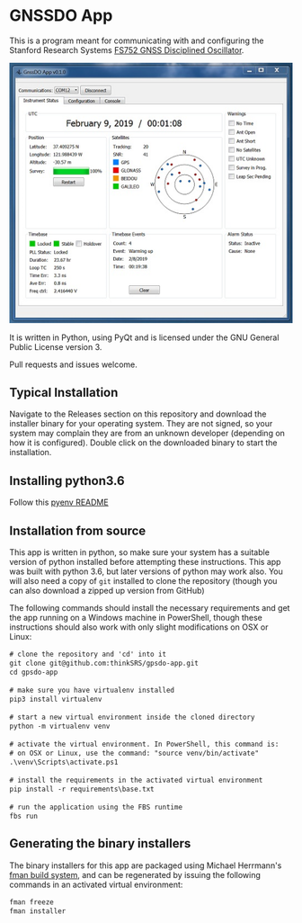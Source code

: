 # GNSSDO App

This is a program meant for communicating with and configuring the Stanford
Research Systems [FS752 GNSS Disciplined Oscillator](https://www.thinksrs.com/products/fs752.html).

![preview of the application](images/front_page.PNG "A preview of the GNSSDO App")

It is written in Python, using PyQt and is licensed under the GNU General
Public License version 3.

Pull requests and issues welcome.

## Typical Installation

Navigate to the Releases section on this repository and download the installer binary
for your operating system. They are not signed, so your system may complain they are
from an unknown developer (depending on how it is configured). Double click on the
downloaded binary to start the installation.

## Installing python3.6

Follow this [pyenv README](https://github.com/pyenv/pyenv?tab=readme-ov-file#linuxunix)

## Installation from source

This app is written in python, so make sure your system has a suitable version of python
installed before attempting these instructions. This app was built with python 3.6, but
later versions of python may work also. You will also need a copy of `git` installed to
clone the repository (though you can also download a zipped up version from GitHub)

The following commands should install the necessary requirements and get the app running
on a Windows machine in PowerShell, though these instructions should also work with
only slight modifications on OSX or Linux:

    # clone the repository and 'cd' into it
    git clone git@github.com:thinkSRS/gpsdo-app.git
    cd gpsdo-app

    # make sure you have virtualenv installed
    pip3 install virtualenv

    # start a new virtual environment inside the cloned directory
    python -m virtualenv venv

    # activate the virtual environment. In PowerShell, this command is:
    # on OSX or Linux, use the command: "source venv/bin/activate"
    .\venv\Scripts\activate.ps1

    # install the requirements in the activated virtual environment
    pip install -r requirements\base.txt

    # run the application using the FBS runtime
    fbs run


## Generating the binary installers

The binary installers for this app are packaged using Michael Herrmann's
[fman build system](https://build-system.fman.io/), and can be regenerated
by issuing the following commands in an activated virtual environment:

    fman freeze
    fman installer
